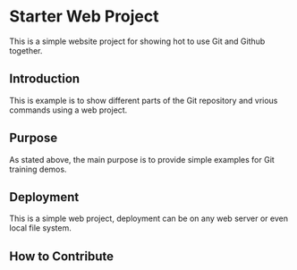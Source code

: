 # Starter Web Project

This is a simple website project for showing hot to use Git and Github together.

## Introduction

This is example is to show different parts of the Git repository and vrious commands using a web project.

## Purpose

As stated above, the main purpose is to provide simple examples for Git training demos.

## Deployment

This is a simple web project, deployment can be on any web server or even local file system.

## How to Contribute
